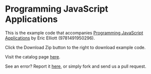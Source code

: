 Programming JavaScript Applications 
==========

This is the example code that accompanies [Programming JavaScript Applications](https://github.com/oreillymedia/programming_javascript_applications)  by Eric Elliott (9781491950296). 

Click the Download Zip button to the right to download example code.

Visit the catalog page [here](http://shop.oreilly.com/product/0636920033141.do).

See an error? Report it [here](http://oreilly.com/catalog/errata.csp?isbn=0636920033141), or simply fork and send us a pull request.
